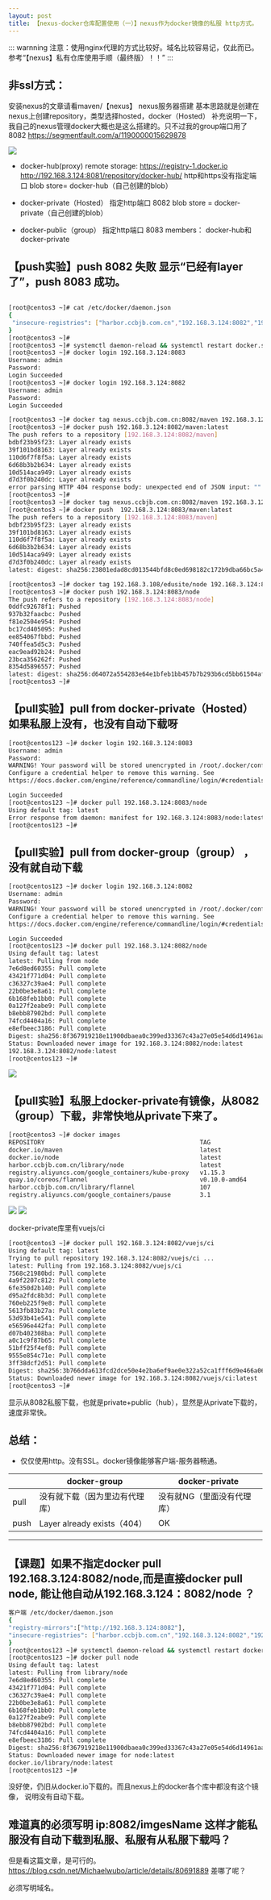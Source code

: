 ```yaml
---
layout: post
title: 【nexus-docker仓库配置使用（一）】nexus作为docker镜像的私服 http方式。
---
```


::: warnning
注意：使用nginx代理的方式比较好。域名比较容易记，仅此而已。
参考“【nexus】私有仓库使用手顺（最终版）！！”
:::

## 非ssl方式：

安装nexus的文章请看maven/【nexus】 nexus服务器搭建
基本思路就是创建在nexus上创建repository，类型选择hosted，docker（Hosted）
补充说明一下，我自己的nexus管理docker大概也是这么搭建的。只不过我的group端口用了8082
https://segmentfault.com/a/1190000015629878


![](/docs/images/2020-08-05-21-24-21.png)

- docker-hub(proxy)
remote storage: https://registry-1.docker.io
http://192.168.3.124:8081/repository/docker-hub/
http和https没有指定端口
blob store= docker-hub（自己创建的blob） 

- docker-private（Hosted）
  指定http端口 8082
  blob store = docker-private（自己创建的blob）

- docker-public（group）
  指定http端口 8083
  members： docker-hub和docker-private

## 【push实验】push 8082 失败 显示“已经有layer了”，push 8083 成功。
  
```bash

[root@centos3 ~]# cat /etc/docker/daemon.json
{
 "insecure-registries": ["harbor.ccbjb.com.cn","192.168.3.124:8082","192.168.3.124:8083"]
}
[root@centos3 ~]#
[root@centos3 ~]# systemctl daemon-reload && systemctl restart docker.service
[root@centos3 ~]# docker login 192.168.3.124:8083
Username: admin
Password:
Login Succeeded
[root@centos3 ~]# docker login 192.168.3.124:8082
Username: admin
Password:
Login Succeeded

[root@centos3 ~]# docker tag nexus.ccbjb.com.cn:8082/maven 192.168.3.124:8082/maven:latest
[root@centos3 ~]# docker push 192.168.3.124:8082/maven:latest
The push refers to a repository [192.168.3.124:8082/maven]
bdbf23b95f23: Layer already exists
39f101bd8163: Layer already exists
110d6f7f8f5a: Layer already exists
6d68b3b2b634: Layer already exists
10d514aca949: Layer already exists
d7d3f0b240dc: Layer already exists
error parsing HTTP 404 response body: unexpected end of JSON input: ""
[root@centos3 ~]#
[root@centos3 ~]# docker tag nexus.ccbjb.com.cn:8082/maven 192.168.3.124:8083/maven:latest
[root@centos3 ~]# docker push  192.168.3.124:8083/maven:latest
The push refers to a repository [192.168.3.124:8083/maven]
bdbf23b95f23: Layer already exists
39f101bd8163: Layer already exists
110d6f7f8f5a: Layer already exists
6d68b3b2b634: Layer already exists
10d514aca949: Layer already exists
d7d3f0b240dc: Layer already exists
latest: digest: sha256:23801edad8cd013544bfd8c0ed698182c172b9dba66bc5a42054a65f5da9c6ca size: 1579

[root@centos3 ~]# docker tag 192.168.3.108/edusite/node 192.168.3.124:8083/node
[root@centos3 ~]# docker push 192.168.3.124:8083/node
The push refers to a repository [192.168.3.124:8083/node]
0ddfc92678f1: Pushed
937b32faacbc: Pushed
f81e2504e954: Pushed
bc17cd405095: Pushed
ee854067fbbd: Pushed
740ffea5d5c3: Pushed
eac9ead92b24: Pushed
23bca356262f: Pushed
8354d5896557: Pushed
latest: digest: sha256:d64072a554283e64e1bfeb1bb457b7b293b6cd5bb61504afaa3bdd5da2a7bc4b size: 2215
[root@centos3 ~]#

```


## 【pull实验】pull from docker-private（Hosted）如果私服上没有，也没有自动下载呀
```bash
[root@centos123 ~]# docker login 192.168.3.124:8083
Username: admin
Password:
WARNING! Your password will be stored unencrypted in /root/.docker/config.json.
Configure a credential helper to remove this warning. See
https://docs.docker.com/engine/reference/commandline/login/#credentials-store

Login Succeeded
[root@centos123 ~]# docker pull 192.168.3.124:8083/node
Using default tag: latest
Error response from daemon: manifest for 192.168.3.124:8083/node:latest not found: manifest unknown: manifest unknown
[root@centos123 ~]#
```

## 【pull实验】pull from docker-group（group） ，没有就自动下载
```bash
[root@centos123 ~]# docker login 192.168.3.124:8082
Username: admin
Password:
WARNING! Your password will be stored unencrypted in /root/.docker/config.json.
Configure a credential helper to remove this warning. See
https://docs.docker.com/engine/reference/commandline/login/#credentials-store

Login Succeeded
[root@centos123 ~]# docker pull 192.168.3.124:8082/node
Using default tag: latest
latest: Pulling from node
7e6d8ed60355: Pull complete
43421f771d04: Pull complete
c36327c39ae4: Pull complete
22b0be3e8a61: Pull complete
6b168feb1bb0: Pull complete
0a127f2eabe9: Pull complete
b8ebb87902bd: Pull complete
74fcd4404a16: Pull complete
e8efbeec3186: Pull complete
Digest: sha256:8f367919218e11900dbaea0c399ed33367c43a27e05e54d6d14961aa903cabc6
Status: Downloaded newer image for 192.168.3.124:8082/node:latest
192.168.3.124:8082/node:latest
[root@centos123 ~]#
```
![](/docs/images/2020-08-05-21-46-59.png)


## 【pull实验】私服上docker-private有镜像，从8082（group）下载，非常快地从private下来了。

```bash
[root@centos3 ~]# docker images
REPOSITORY                                           TAG                 IMAGE ID            CREATED             SIZE
docker.io/maven                                      latest              e85864b4079a        8 days ago          522 MB
docker.io/node                                       latest              37ad18cd8bd1        5 weeks ago         943 MB
harbor.ccbjb.com.cn/library/node                     latest              37ad18cd8bd1        5 weeks ago         943 MB
registry.aliyuncs.com/google_containers/kube-proxy   v1.15.3             232b5c793146        11 months ago       82.4 MB
quay.io/coreos/flannel                               v0.10.0-amd64       f0fad859c909        2 years ago         44.6 MB
harbor.ccbjb.com.cn/library/flannel                  107                 f0fad859c909        2 years ago         44.6 MB
registry.aliyuncs.com/google_containers/pause        3.1                 da86e6ba6ca1        2 years ago         742 kB
```
![](/docs/images/2020-08-06-10-43-41.png)
![](/docs/images/2020-08-06-10-43-53.png)

docker-private库里有vuejs/ci

```bash
[root@centos3 ~]# docker pull 192.168.3.124:8082/vuejs/ci
Using default tag: latest
Trying to pull repository 192.168.3.124:8082/vuejs/ci ...
latest: Pulling from 192.168.3.124:8082/vuejs/ci
7568c21980bd: Pull complete
4a9f2207c812: Pull complete
6fe350d2b140: Pull complete
d95a2fdc8b3d: Pull complete
760eb225f9e8: Pull complete
5613fb83b27a: Pull complete
53d93b41e541: Pull complete
e56596e442fa: Pull complete
d07b402308ba: Pull complete
a0c1c9f87b65: Pull complete
51bff25f4ef8: Pull complete
9555e854c71e: Pull complete
3ff38dcf2d51: Pull complete
Digest: sha256:3b766dda613fcd2dce50e4e2ba6ef9ae0e322a52ca1fff6d9e466a06e2a8a0e6
Status: Downloaded newer image for 192.168.3.124:8082/vuejs/ci:latest
[root@centos3 ~]#
```

显示从8082私服下载，也就是private+public（hub），显然是从private下载的，速度非常快。


## 总结：

- 仅仅使用http。没有SSL。docker镜像能够客户端-服务器畅通。

|   | docker-group  | docker-private |
|---|---|---|
| pull  | 没有就下载（因为里边有代理库）  | 没有就NG（里面没有代理库） |
| push  | Layer already exists（404）  | OK |



---

## 【课题】如果不指定docker pull 192.168.3.124:8082/node,而是直接docker pull node, 能让他自动从192.168.3.124：8082/node ？
```bash
客户端 /etc/docker/daemon.json
{
"registry-mirrors":["http://192.168.3.124:8082"],
"insecure-registries": ["harbor.ccbjb.com.cn","192.168.3.124:8082","192.168.3.124:8083"]
}
[root@centos123 ~]# systemctl daemon-reload && systemctl restart docker.service
[root@centos123 ~]# docker pull node
Using default tag: latest
latest: Pulling from library/node
7e6d8ed60355: Pull complete
43421f771d04: Pull complete
c36327c39ae4: Pull complete
22b0be3e8a61: Pull complete
6b168feb1bb0: Pull complete
0a127f2eabe9: Pull complete
b8ebb87902bd: Pull complete
74fcd4404a16: Pull complete
e8efbeec3186: Pull complete
Digest: sha256:8f367919218e11900dbaea0c399ed33367c43a27e05e54d6d14961aa903cabc6
Status: Downloaded newer image for node:latest
docker.io/library/node:latest
[root@centos123 ~]#

```

没好使，仍旧从docker.io下载的。而且nexus上的docker各个库中都没有这个镜像，
说明没有自动下载。

## 难道真的必须写明 ip:8082/imgesName 这样才能私服没有自动下载到私服、私服有从私服下载吗？

但是看这篇文章，是可行的。
https://blog.csdn.net/Michaelwubo/article/details/80691889
差哪了呢？


必须写明域名。




